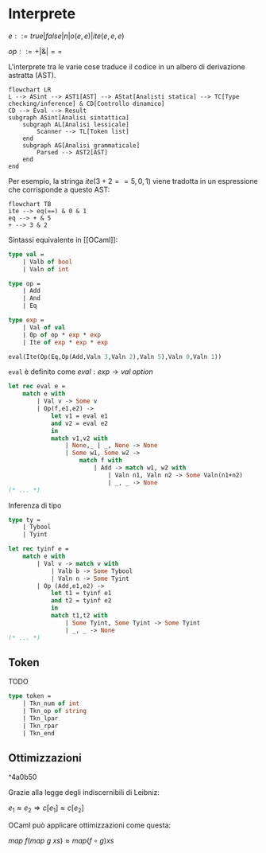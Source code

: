 # Interprete

$e::=true|false|n|o(e,e)|ite(e,e,e)$

$op::=+|\&|==$

L'interprete tra le varie cose traduce il codice in un albero di derivazione astratta (AST).

```mermaid
flowchart LR
L --> ASint --> AST1[AST] --> AStat[Analisti statica] --> TC[Type checking/inference] & CD[Controllo dinamico]
CD --> Eval --> Result
subgraph ASint[Analisi sintattica]
    subgraph AL[Analisi lessicale]
        Scanner --> TL[Token list]
    end
    subgraph AG[Analisi grammaticale]
        Parsed --> AST2[AST]
    end
end
```

Per esempio, la stringa $ite(3+2==5,0,1)$ viene tradotta in un espressione che corrisponde a questo AST:

```mermaid
flowchart TB
ite --> eq(==) & 0 & 1
eq --> + & 5
+ --> 3 & 2
```

Sintassi equivalente in [[OCaml]]:

```OCaml
type val =
    | Valb of bool
    | Valn of int

type op =
    | Add
    | And
    | Eq

type exp =
    | Val of val
    | Op of op * exp * exp
    | Ite of exp * exp * exp

eval(Ite(Op(Eq,Op(Add,Valn 3,Valn 2),Valn 5),Valn 0,Valn 1))
```

`eval` è definito come $eval:exp→val \; option$

```OCaml
let rec eval e =
    match e with
        | Val v -> Some v
        | Op(f,e1,e2) -> 
            let v1 = eval e1
            and v2 = eval e2
            in
            match v1,v2 with
                | None,_ | _, None -> None
                | Some w1, Some w2 ->
                    match f with
                        | Add -> match w1, w2 with
                            | Valn n1, Valn n2 -> Some Valn(n1+n2)
                            | _, _ -> None
(* ... *)
```

Inferenza di tipo

```OCaml
type ty =
    | Tybool
    | Tyint
```

```OCaml
let rec tyinf e =
    match e with
        | Val v -> match v with
            | Valb b -> Some Tybool
            | Valn n -> Some Tyint
        | Op (Add,e1,e2) ->
            let t1 = tyinf e1
            and t2 = tyinf e2
            in
            match t1,t2 with
                | Some Tyint, Some Tyint -> Some Tyint
                | _, _ -> None
(* ... *)
```

## Token

TODO

```OCaml
type token =
    | Tkn_num of int
    | Tkn_op of string
    | Tkn_lpar
    | Tkn_rpar
    | Tkn_end
```

## Ottimizzazioni

^4a0b50

Grazie alla legge degli indiscernibili di Leibniz:

$e_1≈e_2⇒c[e_1]≈c[e_2]$

OCaml può applicare ottimizzazioni come questa:

$map \: f(map \: g \: xs) ≈ map (f∘g) xs$